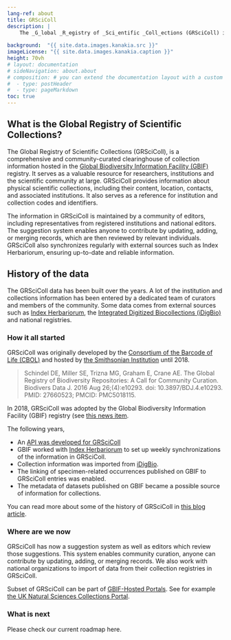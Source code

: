 ```yaml
---
lang-ref: about
title: GRSciColl
description: |
    The _G_lobal _R_egistry of _Sci_entific _Coll_ections (GRSciColl) is a comprehensive, community-curated clearing house of information on scientific collections, which builds on previous efforts developed by the Consortium of the Barcode of Life (CBOL).
    
background:  "{{ site.data.images.kanakia.src }}"
imageLicense: "{{ site.data.images.kanakia.caption }}"
height: 70vh
# layout: documentation
# sideNavigation: about.about
# composition: # you can extend the documentation layout with a custom composition
#  - type: postHeader
#  - type: pageMarkdown
toc: true
---
```


## What is the Global Registry of Scientific Collections?

The Global Registry of Scientific Collections (GRSciColl), is a comprehensive and community-curated clearinghouse of collection information hosted in the [Global Biodiversity Information Facility (GBIF)](https://www.gbif.org) registry. It serves as a valuable resource for researchers, institutions and the scientific community at large. GRSciColl provides information about physical scientific collections, including their content, location, contacts, and associated institutions. It also serves as a reference for institution and collection codes and identifiers.

The information in GRSciColl is maintained by a community of editors, including representatives from registered institutions and national editors. The suggestion system enables anyone to contribute by updating, adding, or merging records, which are then reviewed by relevant individuals. GRSciColl also synchronizes regularly with external sources such as Index Herbariorum, ensuring up-to-date and reliable information.


## History of the data

The GRSciColl data has been built over the years. A lot of the institution and collections information has been entered by a dedicated team of curators and members of the community. Some data comes from external sources such as [Index Herbariorum](https://sweetgum.nybg.org/science/ih/), the [Integrated Digitized Biocollections (iDigBio)](https://www.idigbio.org) and national registries.

### How it all started

GRSciColl was originally developed by the [Consortium of the Barcode of Life (CBOL)](https://www.gbif.org/participant/287) and hosted by [the Smithsonian Institution](https://www.si.edu) until 2018.

> Schindel DE, Miller SE, Trizna MG, Graham E, Crane AE. The Global Registry of Biodiversity Repositories: A Call for Community Curation. Biodivers Data J. 2016 Aug 26;(4):e10293. doi: 10.3897/BDJ.4.e10293. PMID: 27660523; PMCID: PMC5018115.

In 2018, GRSciColl was adopted by the Global Biodiversity Information Facility (GBIF) registry (see [this news item](https://www.gbif.org/news/5kyAslpqTVxYqZTwYn1cub/gbif-provides-new-home-for-the-global-registry-of-scientific-collections).

The following years,
* An [API was developed for GRSciColl](/api)
* GBIF worked with [Index Herbariorum](https://sweetgum.nybg.org/science/ih/) to set up weekly synchronizations of the information in GRSciColl.
* Collection information was imported from [iDigBio](https://www.idigbio.org).
* The linking of specimen-related occurrences published on GBIF to GRSciColl entries was enabled.
* The metadata of datasets published on GBIF became a possible source of information for collections.

You can read more about some of the history of GRSciColl in [this blog article](https://data-blog.gbif.org/post/grscicoll-2021/).

### Where are we now

GRSciColl has now a suggestion system as well as editors which review those suggestions. This system enables community curation, anyone can contribute by updating, adding, or merging records.
We also work with national organizations to import of data from their collection registries in GRSciColl.

Subset of GRSciColl can be part of [GBIF-Hosted Portals](https://www.gbif.org/hosted-portals). See for example [the UK Natural Sciences Collections Portal](https://data.dissco-uk.org).

### What is next

Please check our current roadmap here.
